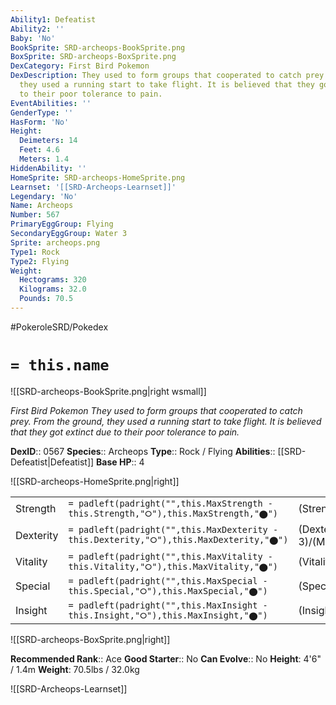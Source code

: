 ```yaml
---
Ability1: Defeatist
Ability2: ''
Baby: 'No'
BookSprite: SRD-archeops-BookSprite.png
BoxSprite: SRD-archeops-BoxSprite.png
DexCategory: First Bird Pokemon
DexDescription: They used to form groups that cooperated to catch prey. From the ground,
  they used a running start to take flight. It is believed that they got extinct due
  to their poor tolerance to pain.
EventAbilities: ''
GenderType: ''
HasForm: 'No'
Height:
  Deimeters: 14
  Feet: 4.6
  Meters: 1.4
HiddenAbility: ''
HomeSprite: SRD-archeops-HomeSprite.png
Learnset: '[[SRD-Archeops-Learnset]]'
Legendary: 'No'
Name: Archeops
Number: 567
PrimaryEggGroup: Flying
SecondaryEggGroup: Water 3
Sprite: archeops.png
Type1: Rock
Type2: Flying
Weight:
  Hectograms: 320
  Kilograms: 32.0
  Pounds: 70.5
---
```


#PokeroleSRD/Pokedex

# `= this.name`

![[SRD-archeops-BookSprite.png|right wsmall]]

*First Bird Pokemon*
*They used to form groups that cooperated to catch prey. From the ground, they used a running start to take flight. It is believed that they got extinct due to their poor tolerance to pain.*

**DexID**:: 0567
**Species**:: Archeops
**Type**:: Rock / Flying
**Abilities**:: [[SRD-Defeatist|Defeatist]]
**Base HP**:: 4

![[SRD-archeops-HomeSprite.png|right]]

|           |                                                                                        |                                          |
| --------- | -------------------------------------------------------------------------------------- | ---------------------------------------- |
| Strength  | `= padleft(padright("",this.MaxStrength - this.Strength,"⭘"),this.MaxStrength,"⬤")`    | (Strength::3)/(MaxStrength::7)   |
| Dexterity | `= padleft(padright("",this.MaxDexterity - this.Dexterity,"⭘"),this.MaxDexterity,"⬤")` | (Dexterity:: 3)/(MaxDexterity::6) |
| Vitality  | `= padleft(padright("",this.MaxVitality - this.Vitality,"⭘"),this.MaxVitality,"⬤")`    | (Vitality::2)/(MaxVitality::4)   |
| Special   | `= padleft(padright("",this.MaxSpecial - this.Special,"⭘"),this.MaxSpecial,"⬤")`       | (Special::3)/(MaxSpecial::6)     |
| Insight   | `= padleft(padright("",this.MaxInsight - this.Insight,"⭘"),this.MaxInsight,"⬤")`       | (Insight::2)/(MaxInsight::4)     |

![[SRD-archeops-BoxSprite.png|right]]

**Recommended Rank**:: Ace
**Good Starter**:: No
**Can Evolve**:: No
**Height**: 4'6" / 1.4m
**Weight**: 70.5lbs / 32.0kg

![[SRD-Archeops-Learnset]]